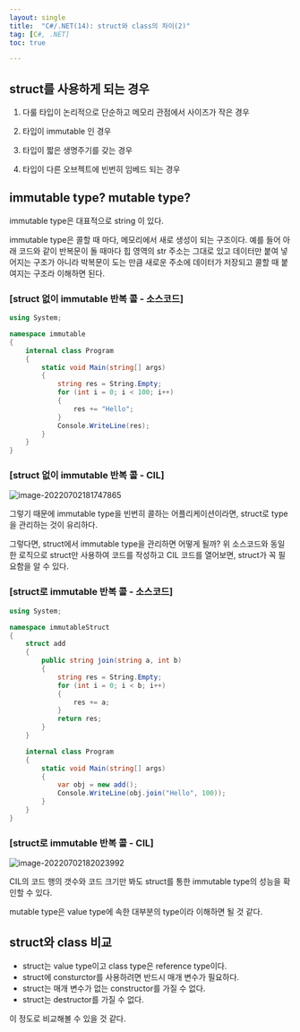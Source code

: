 ```yaml
---
layout: single
title:  "C#/.NET(14): struct와 class의 차이(2)"
tag: [C#, .NET]
toc: true 

---
```


## struct를 사용하게 되는 경우

1. 다룰 타입이 논리적으로 단순하고 메모리 관점에서 사이즈가 작은 경우
2. 타입이 immutable 인 경우

3. 타입이 짧은 생명주기를 갖는 경우

4. 타입이 다른 오브젝트에 빈번히 임베드 되는 경우








## immutable type? mutable type?

immutable type은 대표적으로 string 이 있다. 

immutable type은 콜할 때 마다, 메모리에서 새로 생성이 되는 구조이다. 예를 들어 아래 코드와 같이 반복문이 돌 때마다 힙 영역의 str 주소는 그대로 있고 데이터만 붙여 넣어지는 구조가 아니라 박복문이 도는 만큼 새로운 주소에 데이터가 저장되고 콜할 때 붙여지는 구조라 이해하면 된다. 







### [struct 없이 immutable 반복 콜 - 소스코드]

```c#
using System;

namespace immutable
{
	internal class Program
	{
		static void Main(string[] args)
		{
			string res = String.Empty;
			for (int i = 0; i < 100; i++)
			{
				res += "Hello";
			}
			Console.WriteLine(res);
		}
	}
}

```







### [struct 없이 immutable 반복 콜 - CIL]

![image-20220702181747865](/assets/img/image-20220702181747865.png)

그렇기 때문에 immutable type을 빈번히 콜하는 어플리케이션이라면, struct로 type을 관리하는 것이 유리하다.

그렇다면, struct에서 immutable type을 관리하면 어떻게 될까? 위 소스코드와 동일한 로직으로 struct만 사용하여 코드를 작성하고 CIL 코드를 열어보면, struct가 꼭 필요함을 알 수 있다.







### [struct로 immutable 반복 콜 - 소스코드]

```c#
using System;

namespace immutableStruct
{
	struct add
	{
		public string join(string a, int b)
		{
			string res = String.Empty;
			for (int i = 0; i < b; i++)
			{
				res += a;
			}
			return res;
		}
	}

	internal class Program
	{
		static void Main(string[] args)
		{
			var obj = new add();
			Console.WriteLine(obj.join("Hello", 100));
		}
	}
}
```







### [struct로 immutable 반복 콜 - CIL]

![image-20220702182023992](/assets/img/image-20220702182023992.png)

CIL의 코드 행의 갯수와 코드 크기만 봐도 struct를 통한 immutable type의 성능을 확인할 수 있다.

mutable type은 value type에 속한 대부분의 type이라 이해하면 될 것 같다.







## struct와 class 비교

- struct는 value type이고 class type은 reference type이다.
- struct에 consturctor를 사용하려면 반드시 매개 변수가 필요하다.
- struct는 매개 변수가 없는 constructor를 가질 수 없다.
- struct는 destructor를 가질 수 없다.

이 정도로 비교해볼 수 있을 것 같다.
